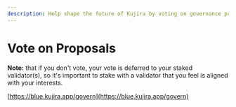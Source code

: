 ```yaml
---
description: Help shape the future of Kujira by voting on governance proposals.
---
```


# Vote on Proposals

**Note:** that if you don't vote, your vote is deferred to your staked validator(s), so it's important to stake with a validator that you feel is aligned with your interests.

[https://blue.kujira.app/govern](https://blue.kujira.app/govern)
